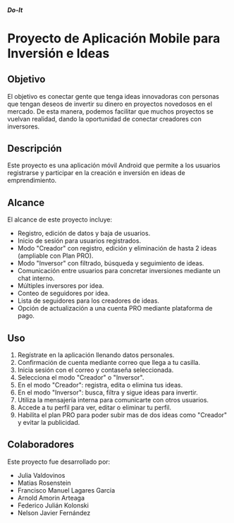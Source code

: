 ##### Do-It #####
# Proyecto de Aplicación Mobile para Inversión e Ideas

## Objetivo

El objetivo es conectar gente que tenga ideas innovadoras con personas que tengan deseos de invertir 
su dinero en proyectos novedosos en el mercado. De esta manera, podemos facilitar que muchos proyectos 
se vuelvan realidad, dando la oportunidad de conectar creadores con inversores.

## Descripción

Este proyecto es una aplicación móvil Android que permite a los usuarios registrarse y participar en 
la creación e inversión en ideas de emprendimiento.

## Alcance

El alcance de este proyecto incluye:

- Registro, edición de datos y baja de usuarios.
- Inicio de sesión para usuarios registrados.
- Modo "Creador" con registro, edición y eliminación de hasta 2 ideas (ampliable con Plan PRO).
- Modo "Inversor" con filtrado, búsqueda y seguimiento de ideas.
- Comunicación entre usuarios para concretar inversiones mediante un chat interno.
- Múltiples inversores por idea.
- Conteo de seguidores por idea.
- Lista de seguidores para los creadores de ideas.
- Opción de actualización a una cuenta PRO mediante plataforma de pago.

## Uso

1. Regístrate en la aplicación llenando datos personales.
2. Confirmación de cuenta mediante correo que llega a tu casilla.
3. Inicia sesión con el correo y contaseña seleccionada.
4. Selecciona el modo "Creador" o "Inversor".
5. En el modo "Creador": registra, edita o elimina tus ideas.
6. En el modo "Inversor": busca, filtra y sigue ideas para invertir.
7. Utiliza la mensajería interna para comunicarte con otros usuarios.
8. Accede a tu perfil para ver, editar o eliminar tu perfil.
9. Habilita el plan PRO para poder subir mas de dos ideas como "Creador" y evitar la publicidad.

## Colaboradores

Este proyecto fue desarrollado por:

- Julia Valdovinos
- Matias Rosenstein
- Francisco Manuel Lagares Garcia
- Arnold Amorin Arteaga
- Federico Julián Kolonski
- Nelson Javier Fernández